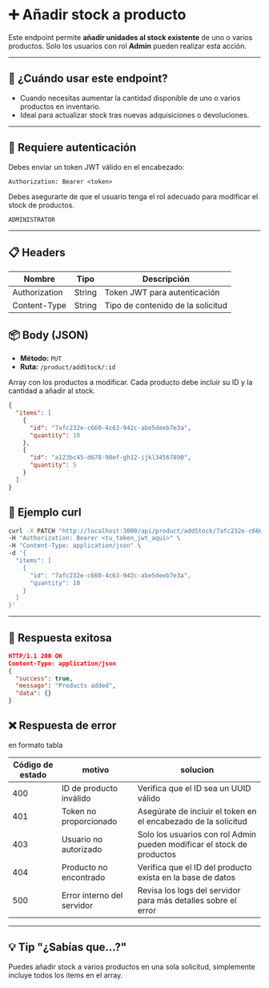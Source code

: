# ➕ Añadir stock a producto

Este endpoint permite **añadir unidades al stock existente** de uno o varios productos. Solo los usuarios con rol **Admin** pueden realizar esta acción.

---


## 🧠 ¿Cuándo usar este endpoint?

- Cuando necesitas aumentar la cantidad disponible de uno o varios productos en inventario.
- Ideal para actualizar stock tras nuevas adquisiciones o devoluciones.

---

## 🔐 Requiere autenticación
Debes enviar un token JWT válido en el encabezado:

```http
Authorization: Bearer <token>
```
Debes asegurarte de que el usuario tenga el rol adecuado para modificar el stock de productos.

```http
ADMINISTRATOR
```

---
## 📋 Headers

| Nombre          | Tipo   | Descripción                          |
|-----------------|--------|--------------------------------------|
| Authorization   | String | Token JWT para autenticación         |
| Content-Type    | String | Tipo de contenido de la solicitud    |


## 📦 Body (JSON)
- **Método:** `PUT`
- **Ruta:** `/product/addStock/:id`

Array con los productos a modificar. Cada producto debe incluir su ID y la cantidad a añadir al stock.

```json
{
  "items": [
    {
      "id": "7afc232e-c660-4c63-942c-abe5deeb7e3a",
      "quantity": 10
    },
    {
      "id": "a123bc45-d678-90ef-gh12-ijkl34567890",
      "quantity": 5
    }
  ]
}
```

## 🚀 Ejemplo curl

```bash
curl -X PATCH "http://localhost:3000/api/product/addStock/7afc232e-c660-4c63-942c-abe5deeb7e3a" \
-H "Authorization: Bearer <tu_token_jwt_aqui>" \
-H "Content-Type: application/json" \
-d '{
  "items": [
    {
      "id": "7afc232e-c660-4c63-942c-abe5deeb7e3a",
      "quantity": 10
    }
  ]
}'
```

---

## 📄 Respuesta exitosa

```json
HTTP/1.1 200 OK
Content-Type: application/json
{
  "success": true,
  "message": "Products added",
  "data": {}
}
```
## ❌ Respuesta de error

en formato tabla

| Código de estado | motivo                        | solucion                                                                 |
|-----------------|-------------------------------|--------------------------------------------------------------------------|
| 400             | ID de producto inválido       | Verifica que el ID sea un UUID válido                                   |
| 401             | Token no proporcionado        | Asegúrate de incluir el token en el encabezado de la solicitud         |
| 403             | Usuario no autorizado         | Solo los usuarios con rol Admin pueden modificar el stock de productos |
| 404             | Producto no encontrado        | Verifica que el ID del producto exista en la base de datos              |
| 500             | Error interno del servidor    | Revisa los logs del servidor para más detalles sobre el error         |

---

## 💡 Tip "¿Sabías que...?"
Puedes añadir stock a varios productos en una sola solicitud, simplemente incluye todos los items en el array.

